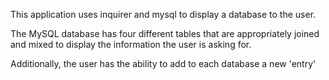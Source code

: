 This application uses inquirer and mysql to display a database to the user.

The MySQL database has four different tables that are appropriately joined and mixed to display the information the user is asking for.

Additionally, the user has the ability to add to each database a new 'entry'